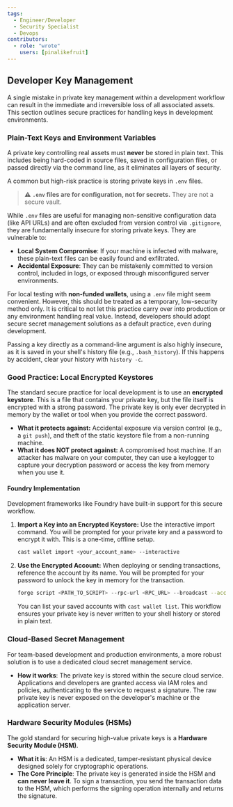 ```yaml
---
tags:
  - Engineer/Developer
  - Security Specialist
  - Devops
contributors:
  - role: "wrote"
    users: [pinalikefruit]
---
```


## Developer Key Management

A single mistake in private key management within a development workflow can result in the immediate and irreversible loss of all associated assets. This section outlines secure practices for handling keys in development environments.

### Plain-Text Keys and Environment Variables

A private key controlling real assets must **never** be stored in plain text. This includes being hard-coded in source files, saved in configuration files, or passed directly via the command line, as it eliminates all layers of security.

A common but high-risk practice is storing private keys in `.env` files.

> ⚠️ **`.env` files are for configuration, not for secrets.** They are not a secure vault.

While `.env` files are useful for managing non-sensitive configuration data (like API URLs) and are often excluded from version control via `.gitignore`, they are fundamentally insecure for storing private keys. They are vulnerable to:

- **Local System Compromise**: If your machine is infected with malware, these plain-text files can be easily found and exfiltrated.
- **Accidental Exposure**: They can be mistakenly committed to version control, included in logs, or exposed through misconfigured server environments.

For local testing with **non-funded wallets**, using a `.env` file might seem convenient. However, this should be treated as a temporary, low-security method only. It is critical to not let this practice carry over into production or any environment handling real value. Instead, developers should adopt secure secret management solutions as a default practice, even during development.

Passing a key directly as a command-line argument is also highly insecure, as it is saved in your shell's history file (e.g., `.bash_history`). If this happens by accident, clear your history with `history -c`.

### Good Practice: Local Encrypted Keystores

The standard secure practice for local development is to use an **encrypted keystore**. This is a file that contains your private key, but the file itself is encrypted with a strong password. The private key is only ever decrypted in memory by the wallet or tool when you provide the correct password.

- **What it protects against:** Accidental exposure via version control (e.g., a `git push`), and theft of the static keystore file from a non-running machine.
- **What it does NOT protect against:** A compromised host machine. If an attacker has malware on your computer, they can use a keylogger to capture your decryption password or access the key from memory when you use it.

#### Foundry Implementation

Development frameworks like Foundry have built-in support for this secure workflow.

1.  **Import a Key into an Encrypted Keystore:**
    Use the interactive import command. You will be prompted for your private key and a password to encrypt it with. This is a one-time, offline setup.
    ```bash
    cast wallet import <your_account_name> --interactive
    ```

2.  **Use the Encrypted Account:**
    When deploying or sending transactions, reference the account by its name. You will be prompted for your password to unlock the key in memory for the transaction.
    ```bash
    forge script <PATH_TO_SCRIPT> --rpc-url <RPC_URL> --broadcast --account <your_account_name>
    ```
    You can list your saved accounts with `cast wallet list`. This workflow ensures your private key is never written to your shell history or stored in plain text.

### Cloud-Based Secret Management

For team-based development and production environments, a more robust solution is to use a dedicated cloud secret management service.

- **How it works**: The private key is stored within the secure cloud service. Applications and developers are granted access via IAM roles and policies, authenticating to the service to request a signature. The raw private key is never exposed on the developer's machine or the application server.

### Hardware Security Modules (HSMs)

The gold standard for securing high-value private keys is a **Hardware Security Module (HSM)**.

- **What it is**: An HSM is a dedicated, tamper-resistant physical device designed solely for cryptographic operations.
- **The Core Principle**: The private key is generated inside the HSM and **can never leave it**. To sign a transaction, you send the transaction data to the HSM, which performs the signing operation internally and returns the signature.
